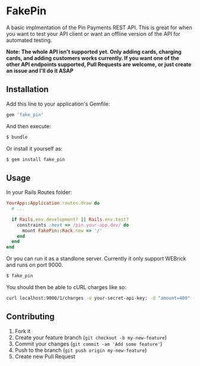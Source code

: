 # FakePin

A basic implmentation of the Pin Payments REST API. This is great for when you want to test your API client or want an offline version of the API for automated testing.

**Note: The whole API isn't supported yet. Only adding cards, charging cards, and adding customers works currently. If you want one of the other API endpoints supported, Pull Requests are welcome, or just create an issue and I'll do it ASAP**

## Installation

Add this line to your application's Gemfile:

```ruby
gem 'fake_pin'
```

And then execute:

```bash
$ bundle
```

Or install it yourself as:

```bash
$ gem install fake_pin
```

## Usage

In your Rails Routes folder:

```ruby
YourApp::Application.routes.draw do
  # ...

  if Rails.env.development? || Rails.env.test?
    constraints :host => /pin.your-app.dev/ do
      mount FakePin::Rack.new => '/'
    end
  end
end
```

Or you can run it as a standlone server. Currently it only support WEBrick and runs on port 9000.

```bash
$ fake_pin
```

You should then be able to cURL charges like so:

```bash
curl localhost:9000/1/charges -u your-secret-api-key: -d "amount=400" -d "currency=AUD" -d "description=test charge" -d "email=roland@pin.net.au" -d "ip_address=203.192.1.172" -d "card[number]=5520000000000000" -d "card[expiry_month]=05" -d "card[expiry_year]=2014" -d "card[cvc]=123" -d "card[name]=Roland Robot" -d "card[address_line1]=42 Sevenoaks St" -d "card[address_line2]=" -d "card[address_city]=Lathlain" -d "card[address_postcode]=6454" -d "card[address_state]=WA" -d "card[address_country]=Australia"
```

## Contributing

1. Fork it
2. Create your feature branch (`git checkout -b my-new-feature`)
3. Commit your changes (`git commit -am 'Add some feature'`)
4. Push to the branch (`git push origin my-new-feature`)
5. Create new Pull Request

